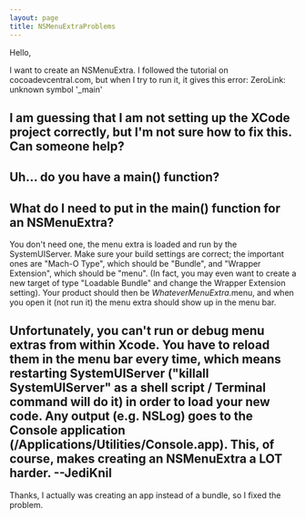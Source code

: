 ```yaml
---
layout: page
title: NSMenuExtraProblems
---
```




Hello,

I want to create an NSMenuExtra. I followed the tutorial on cocoadevcentral.com, but when I try to run it, it gives this error:
ZeroLink: unknown symbol '_main'

I am guessing that I am not setting up the XCode project correctly, but I'm not sure how to fix this. Can someone help?
----
Uh... do you have a main() function?
----
What do I need to put in the main() function for an NSMenuExtra?
----
You don't need one, the menu extra is loaded and run by the SystemUIServer. Make sure your build settings are correct; the important ones are "Mach-O Type", which should be "Bundle", and "Wrapper Extension", which should be "menu". (In fact, you may even want to create a new target of type "Loadable Bundle" and change the Wrapper Extension setting). Your product should then be *W<nowiki/>hateverMenuExtra*.menu, and when you open it (not run it) the menu extra should show up in the menu bar.

Unfortunately, you can't run or debug menu extras from within Xcode. You have to reload them in the menu bar every time, which means restarting SystemUIServer ("killall SystemUIServer" as a shell script / Terminal command will do it) in order to load your new code. Any output (e.g. NSLog) goes to the Console application (/Applications/Utilities/Console.app). This, of course, makes creating an NSMenuExtra a LOT harder. --JediKnil
----
Thanks, I actually was creating an app instead of a bundle, so I fixed the problem.

